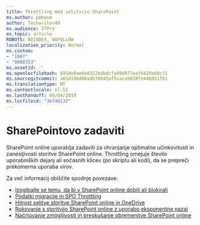 ```yaml
---
title: Throttling med selitvijo SharePoint
ms.author: pebaum
author: Techwriter40
ms.audience: ITPro
ms.topic: article
ROBOTS: NOINDEX, NOFOLLOW
localization_priority: Normal
ms.custom:
- "1987"
- "9000353"
ms.assetid: ''
ms.openlocfilehash: 6958e9ae6ed322bdbdcfa49d977eafd420a68c31
ms.sourcegitcommit: a65d196d00adb70045af5caca9828fe44b951f61
ms.translationtype: MT
ms.contentlocale: sl-SI
ms.lasthandoff: 09/04/2019
ms.locfileid: "36749132"
---
```

# <a name="sharepoint-throttling"></a>SharePointovo zadaviti

SharePoint online uporablja zadaviti za ohranjanje optimalne učinkovitosti in zanesljivosti storitve SharePoint online. Throttling omejuje število uporabniških dejanj ali sočasnih klicev (po skriptu ali kodi), da se prepreči prekomerna uporaba virov.

Za več informacij obiščite spodnje povezave:

- [Izogibajte se temu, da bi v SharePoint online dobili ali blokirali](https://docs.microsoft.com/sharepoint/dev/general-development/how-to-avoid-getting-throttled-or-blocked-in-sharepoint-online)
- [Podatki migracije in SPO Throttling](https://blogs.technet.microsoft.com/sposupport/2017/08/12/data-migration-and-spo-service-throttling/)
- [Hitrost selitve storitve SharePoint online in OneDrive](https://docs.microsoft.com/sharepointmigration/sharepoint-online-and-onedrive-migration-speed)
- [Rokovanje s storitvijo SharePoint online z uporabo eksponentne nazaj](https://docs.microsoft.com/sharepoint/dev/solution-guidance/handle-sharepoint-online-throttling-by-using-exponential-back-off)
- [Načrtovanje zmogljivosti in preskušanje obremenitve SharePoint online](https://support.office.com/article/Capacity-planning-and-load-testing-SharePoint-Online-c932bd9b-fb9a-47ab-a330-6979d03688c0)